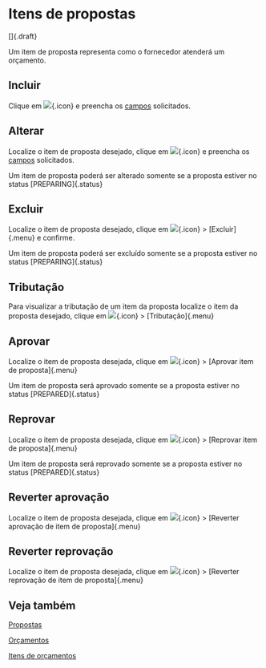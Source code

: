 # Itens de propostas

[]{.draft}

Um item de proposta representa como o fornecedor atenderá um orçamento.

## Incluir

Clique em ![](https://static.zenerp.app.br/icons/action-create.svg){.icon} e preencha os [campos](proposalItem-edit) solicitados.

## Alterar

Localize o item de proposta desejado, clique em ![](https://static.zenerp.app.br/icons/action-update.svg){.icon} e preencha os [campos](proposalItem-edit) solicitados.

Um item de proposta poderá ser alterado somente se a proposta estiver no status [PREPARING]{.status}

## Excluir

Localize o item de proposta desejado, clique em ![](https://static.zenerp.app.br/icons/action-more-tr.svg){.icon} > [Excluir]{.menu} e confirme.

Um item de proposta poderá ser excluído somente se a proposta estiver no status [PREPARING]{.status}

## Tributação

Para visualizar a tributação de um item da proposta localize o item da proposta desejado, clique em ![](https://static.zenerp.app.br/icons/action-more-tr.svg){.icon} > [Tributação]{.menu}

## Aprovar 

Localize o item de proposta desejada, clique em ![](https://static.zenerp.app.br/icons/action-next.svg){.icon} > [Aprovar item de proposta]{.menu}

Um item de proposta será aprovado somente se a proposta estiver no status [PREPARED]{.status}

## Reprovar 

Localize o item de proposta desejada, clique em ![](https://static.zenerp.app.br/icons/action-next.svg){.icon} > [Reprovar item de proposta]{.menu}

Um item de proposta será reprovado somente se a proposta estiver no status [PREPARED]{.status}

## Reverter aprovação

Localize o item de proposta desejada, clique em ![](https://static.zenerp.app.br/icons/action-next.svg){.icon} > [Reverter aprovação de item de proposta]{.menu}

## Reverter reprovação

Localize o item de proposta desejada, clique em ![](https://static.zenerp.app.br/icons/action-next.svg){.icon} > [Reverter reprovação de item de proposta]{.menu}

## Veja também

[Propostas](proposal)

[Orçamentos](quote)

[Itens de orçamentos](quoteItem)
